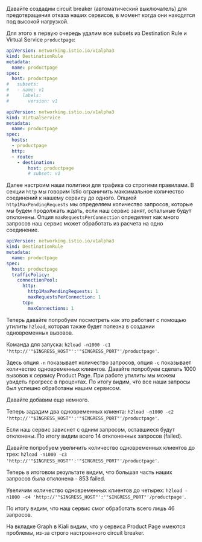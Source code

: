 Давайте создадим circuit breaker (автоматический выключатель) для предотвращения отказа наших сервисов, в момент когда они находятся под высокой нагрузкой.

Для этого в первую очередь удалим все subsets из Destination Rule и Virtual Service `productpage`:

```yaml
apiVersion: networking.istio.io/v1alpha3
kind: DestinationRule
metadata:
  name: productpage
spec:
  host: productpage
#   subsets:
#   - name: v1
#     labels:
#       version: v1
```

```yaml
apiVersion: networking.istio.io/v1alpha3
kind: VirtualService
metadata:
  name: productpage
spec:
  hosts:
  - productpage
  http:
  - route:
    - destination:
        host: productpage
        # subset: v1
```

Далее настроим наши политики для трафика со строгими правилами. В секции `http` мы говорим Istio ограничить максимальное количество соединений к нашему сервису до одного. Опцией `http1MaxPendingRequests` мы определяем количество запросов, которые мы будем продолжать ждать, если наш сервис занят, остальные будут отклонены. Опция `maxRequestsPerConnection` определяет как много запросов наш сервис может обработать из расчета на одно соединение.

```yaml
apiVersion: networking.istio.io/v1alpha3
kind: DestinationRule
metadata:
  name: productpage
spec:
  host: productpage
  trafficPolicy:
    connectionPool:
      http:
        http1MaxPendingRequests: 1
        maxRequestsPerConnection: 1
      tcp:
        maxConnections: 1
```

Теперь давайте попробуем посмотреть как это работает с помощью утилиты `h2load`, которая также будет полезна в создании одновременных вызовов.

Команда для запуска: `h2load -n1000 -c1 'http://'"$INGRESS_HOST"':'"$INGRESS_PORT"'/productpage'`.

Здесь опция `-n` показывает количество запросов, опция `-c` показывает количество одновременных клиентов. Давайте попробуем сделать 1000 вызовов к сервису Product Page. При работе утилиты мы можем увидеть прогресс в процентах. По итогу видим, что все наши запросы был успешно обработаны нашим сервисом.

Давайте добавим еще немного.

Теперь зададим два одновременных клиента: `h2load -n1000 -c2 'http://'"$INGRESS_HOST"':'"$INGRESS_PORT"'/productpage'`.

Если наш сервис зависнет с одним запросом, оставшиеся будут отклонены. По итогу видим всего 14 отклоненных запросов (failed).

Давайте попробуем увеличить количество одновременных клиентов до трех: `h2load -n1000 -c3 'http://'"$INGRESS_HOST"':'"$INGRESS_PORT"'/productpage'`.

Теперь в итоговом результате видим, что большая часть наших запросов была отклонена - 853 failed.

Увеличим количество одновременных клиентов до четырех: `h2load -n1000 -c4 'http://'"$INGRESS_HOST"':'"$INGRESS_PORT"'/productpage'`.

По итогу видим, что наш сервис смог обработать всего лишь 46 запросов.

На вкладке Graph в Kiali видим, что у сервиса Product Page имеются проблемы, из-за строго настроенного circuit breaker.